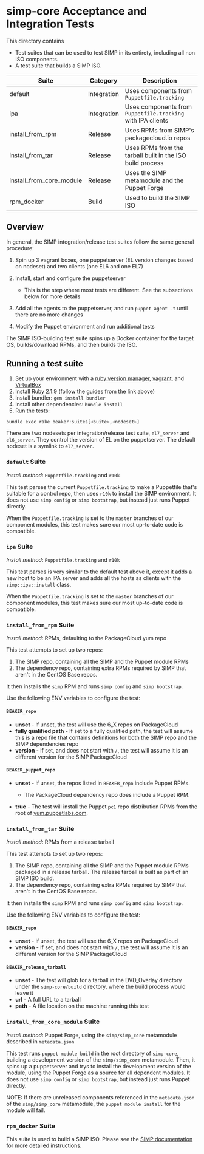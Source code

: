 # simp-core Acceptance and Integration Tests

This directory contains

* Test suites that can be used to test SIMP in its entirety, including all non ISO components.
* A test suite that builds a SIMP ISO.

| Suite                    | Category    | Description                                                 |
| ------------------------ | ----------- | ----------------------------------------------------------- |
| default                  | Integration | Uses components from `Puppetfile.tracking`                  |
| ipa                      | Integration | Uses components from `Puppetfile.tracking` with IPA clients |
| install_from_rpm         | Release     | Uses RPMs from SIMP's packagecloud.io repos                 |
| install_from_tar         | Release     | Uses RPMs from the tarball built in the ISO build process   |
| install_from_core_module | Release     | Uses the SIMP metamodule and the Puppet Forge               |
| rpm_docker               | Build       | Used to build the SIMP ISO                                  |


## Overview

In general, the SIMP integration/release test suites follow the same general procedure:

1. Spin up 3 vagrant boxes, one puppetserver (EL version changes based on
   nodeset) and two clients (one EL6 and one EL7)
2. Install, start and configure the puppetserver

   * This is the step where most tests are different. See the subsections below
     for more details

3. Add all the agents to the puppetserver, and run `puppet agent -t`
   until there are no more changes
4. Modify the Puppet environment and run additional tests

The SIMP ISO-building test suite spins up a Docker container for the target OS,
builds/download RPMs, and then builds the ISO.

## Running a test suite

1. Set up your environment with a [ruby version manager](https://rvm.io/), [vagrant](https://www.vagrantup.com/), and [VirtualBox](https://www.virtualbox.org/)
2. Install Ruby 2.1.9 (follow the guides from the link above)
3. Install bundler: `gem install bundler`
4. Install other dependencies: `bundle install`
5. Run the tests:

```bash
bundle exec rake beaker:suites[<suite>,<nodeset>]
```

There are two nodesets per integration/release test suite, `el7_server` and `el6_server`.
They control the version of EL on the puppetserver. The default nodeset is a symlink
to `el7_server`.



### `default` Suite

_Install method_: `Puppetfile.tracking` and `r10k`

This test parses the current `Puppetfile.tracking` to make a Puppetfile that's
suitable for a control repo, then uses `r10k` to install the SIMP environment.
It does not use `simp config` or `simp bootstrap`, but instead just runs Puppet
directly.

When the `Puppetfile.tracking` is set to the `master` branches of our component
modules, this test makes sure our most up-to-date code is compatible.



### `ipa` Suite

_Install method_: `Puppetfile.tracking` and `r10k`

This test parses is very similar to the default test above it, except it adds a
new host to be an IPA server and adds all the hosts as clients with the
``simp::ipa::install`` class.

When the `Puppetfile.tracking` is set to the `master` branches of our component
modules, this test makes sure our most up-to-date code is compatible.



### `install_from_rpm` Suite

_Install method_: RPMs, defaulting to the PackageCloud yum repo

This test attempts to set up two repos:

1. The SIMP repo, containing all the SIMP and the Puppet module RPMs
2. The dependency repo, containing extra RPMs required by SIMP that aren't in
   the CentOS Base repos.

It then installs the `simp` RPM and runs `simp config` and `simp bootstrap`.

Use the following ENV variables to configure the test:

#### `BEAKER_repo`

* **unset** - If unset, the test will use the 6_X repos on PackageCloud
* **fully qualified path** - If set to a fully qualified path, the test will
  assume this is a repo file that contains definitions for both the SIMP
  repo and the SIMP dependencies repo
* **version** - If set, and does not start with `/`, the test will assume it
  is an different version for the SIMP PackageCloud

#### `BEAKER_puppet_repo`

* **unset** - If unset, the repos listed in `BEAKER_repo` include Puppet RPMs.

  * The PackageCloud dependency repo does include a Puppet RPM.

* **true** - The test will install the Puppet `pc1` repo distribution RPMs from
  the root of [yum.puppetlabs.com](yum.puppetlabs.com).



### `install_from_tar` Suite

_Install method_: RPMs from a release tarball

This test attempts to set up two repos:

1. The SIMP repo, containing all the SIMP and the Puppet module RPMs packaged in
   a release tarball.  The release tarball is built as part of an SIMP ISO build.
2. The dependency repo, containing extra RPMs required by SIMP that aren't in
   the CentOS Base repos.

It then installs the `simp` RPM and runs `simp config` and `simp bootstrap`.

Use the following ENV variables to configure the test:

#### `BEAKER_repo`

* **unset** - If unset, the test will use the 6_X repos on PackageCloud
* **version** - If set, and does not start with `/`, the test will assume it
  is an different version for the SIMP PackageCloud

#### `BEAKER_release_tarball`

* **unset** - The test will glob for a tarball in the DVD_Overlay directory
  under the `simp-core/build` directory, where the build process would leave it
* **url** - A full URL to a tarball
* **path** - A file location on the machine running this test



### `install_from_core_module` Suite

_Install method_: Puppet Forge, using the `simp/simp_core` metamodule described in `metadata.json`

This test runs `puppet module build` in the root directory of `simp-core`,
building a development version of the `simp/simp_core` metamodule. Then, it spins
up a puppetserver and trys to install the development version of the module,
using the Puppet Forge as a source for all dependent modules. It does not use
`simp config` or `simp bootstrap`, but instead just runs Puppet directly.

NOTE: If there are unreleased components referenced in the `metadata.json` of
the `simp/simp_core` metamodule, the `puppet module install` for the module will
fail.



### `rpm_docker` Suite

This suite is used to build a SIMP ISO. Please see the
[SIMP documentation](https://simp.readthedocs.io/en/master/getting_started_guide/ISO_Build/Building_SIMP_From_Source.html)
for more detailed instructions.
